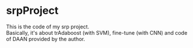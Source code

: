 # srpProject
This is the code of my srp project.  
Basically, it's about trAdaboost (with SVM), fine-tune (with CNN) and code of DAAN provided by the author.
